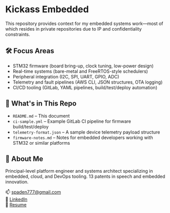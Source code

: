# Kickass Embedded

This repository provides context for my embedded systems work—most of which resides in private repositories due to IP and confidentiality constraints.

## 🛠️ Focus Areas

- STM32 firmware (board bring-up, clock tuning, low-power design)
- Real-time systems (bare-metal and FreeRTOS-style schedulers)
- Peripheral integration (I2C, SPI, UART, GPIO, ADC)
- Telemetry and fault pipelines (AWS CLI, JSON structures, OTA logging)
- CI/CD tooling (GitLab, YAML pipelines, build/test/deploy automation)

## 📁 What's in This Repo

- `README.md` – This document
- `ci-sample.yml` – Example GitLab CI pipeline for firmware build/test/deploy
- `telemetry-format.json` – A sample device telemetry payload structure
- `firmware-notes.md` – Notes for embedded developers working with STM32 or similar platforms

## 👋 About Me

Principal-level platform engineer and systems architect specializing in embedded, cloud, and DevOps tooling. 13 patents in speech and embedded innovation.

📫 [spaden777@gmail.com](mailto:spaden777@gmail.com)  
🔗 [LinkedIn](https://linkedin.com/in/spaden777)  
📄 [Resume](./Edward_Paden_Resume.pdf)
